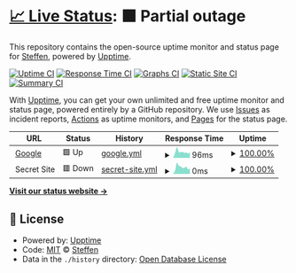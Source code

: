 # [📈 Live Status](https://smb.github.io/mon-ff): <!--live status--> **🟧 Partial outage**

This repository contains the open-source uptime monitor and status page for [Steffen](https://smb.github.io/mon-ff), powered by [Upptime](https://github.com/upptime/upptime).

[![Uptime CI](https://github.com/koj-co/upptime/workflows/Uptime%20CI/badge.svg)](https://github.com/koj-co/upptime/actions?query=workflow%3A%22Uptime+CI%22)
[![Response Time CI](https://github.com/koj-co/upptime/workflows/Response%20Time%20CI/badge.svg)](https://github.com/koj-co/upptime/actions?query=workflow%3A%22Response+Time+CI%22)
[![Graphs CI](https://github.com/koj-co/upptime/workflows/Graphs%20CI/badge.svg)](https://github.com/koj-co/upptime/actions?query=workflow%3A%22Graphs+CI%22)
[![Static Site CI](https://github.com/koj-co/upptime/workflows/Static%20Site%20CI/badge.svg)](https://github.com/koj-co/upptime/actions?query=workflow%3A%22Static+Site+CI%22)
[![Summary CI](https://github.com/koj-co/upptime/workflows/Summary%20CI/badge.svg)](https://github.com/koj-co/upptime/actions?query=workflow%3A%22Summary+CI%22)

With [Upptime](https://upptime.js.org), you can get your own unlimited and free uptime monitor and status page, powered entirely by a GitHub repository. We use [Issues](https://github.com/smb/mon-ff/issues) as incident reports, [Actions](https://github.com/smb/mon-ff/actions) as uptime monitors, and [Pages](https://smb.github.io/mon-ff) for the status page.

<!--start: status pages-->
<!-- This summary is generated by Upptime (https://github.com/upptime/upptime) -->
<!-- Do not edit this manually, your changes will be overwritten -->
<!-- prettier-ignore -->
| URL | Status | History | Response Time | Uptime |
| --- | ------ | ------- | ------------- | ------ |
| <img alt="" src="https://favicons.githubusercontent.com/www.google.com" height="13"> [Google](https://www.google.com) | 🟩 Up | [google.yml](https://github.com/smb/mon-ff/commits/master/history/google.yml) | <details><summary><img alt="Response time graph" src="./graphs/google/response-time-week.png" height="20"> 96ms</summary><br><a href="https://smb.github.io/mon-ff/history/google"><img alt="Response time 96" src="https://img.shields.io/endpoint?url=https%3A%2F%2Fraw.githubusercontent.com%2Fsmb%2Fmon-ff%2Fmaster%2Fapi%2Fgoogle%2Fresponse-time.json"></a><br><a href="https://smb.github.io/mon-ff/history/google"><img alt="24-hour response time 96" src="https://img.shields.io/endpoint?url=https%3A%2F%2Fraw.githubusercontent.com%2Fsmb%2Fmon-ff%2Fmaster%2Fapi%2Fgoogle%2Fresponse-time-day.json"></a><br><a href="https://smb.github.io/mon-ff/history/google"><img alt="7-day response time 96" src="https://img.shields.io/endpoint?url=https%3A%2F%2Fraw.githubusercontent.com%2Fsmb%2Fmon-ff%2Fmaster%2Fapi%2Fgoogle%2Fresponse-time-week.json"></a><br><a href="https://smb.github.io/mon-ff/history/google"><img alt="30-day response time 96" src="https://img.shields.io/endpoint?url=https%3A%2F%2Fraw.githubusercontent.com%2Fsmb%2Fmon-ff%2Fmaster%2Fapi%2Fgoogle%2Fresponse-time-month.json"></a><br><a href="https://smb.github.io/mon-ff/history/google"><img alt="1-year response time 96" src="https://img.shields.io/endpoint?url=https%3A%2F%2Fraw.githubusercontent.com%2Fsmb%2Fmon-ff%2Fmaster%2Fapi%2Fgoogle%2Fresponse-time-year.json"></a></details> | <details><summary><a href="https://smb.github.io/mon-ff/history/google">100.00%</a></summary><a href="https://smb.github.io/mon-ff/history/google"><img alt="All-time uptime 100.00%" src="https://img.shields.io/endpoint?url=https%3A%2F%2Fraw.githubusercontent.com%2Fsmb%2Fmon-ff%2Fmaster%2Fapi%2Fgoogle%2Fuptime.json"></a><br><a href="https://smb.github.io/mon-ff/history/google"><img alt="24-hour uptime 100.00%" src="https://img.shields.io/endpoint?url=https%3A%2F%2Fraw.githubusercontent.com%2Fsmb%2Fmon-ff%2Fmaster%2Fapi%2Fgoogle%2Fuptime-day.json"></a><br><a href="https://smb.github.io/mon-ff/history/google"><img alt="7-day uptime 100.00%" src="https://img.shields.io/endpoint?url=https%3A%2F%2Fraw.githubusercontent.com%2Fsmb%2Fmon-ff%2Fmaster%2Fapi%2Fgoogle%2Fuptime-week.json"></a><br><a href="https://smb.github.io/mon-ff/history/google"><img alt="30-day uptime 100.00%" src="https://img.shields.io/endpoint?url=https%3A%2F%2Fraw.githubusercontent.com%2Fsmb%2Fmon-ff%2Fmaster%2Fapi%2Fgoogle%2Fuptime-month.json"></a><br><a href="https://smb.github.io/mon-ff/history/google"><img alt="1-year uptime 100.00%" src="https://img.shields.io/endpoint?url=https%3A%2F%2Fraw.githubusercontent.com%2Fsmb%2Fmon-ff%2Fmaster%2Fapi%2Fgoogle%2Fuptime-year.json"></a></details>
| <img alt="" src="https://favicons.githubusercontent.com/null" height="13"> Secret Site | 🟥 Down | [secret-site.yml](https://github.com/smb/mon-ff/commits/master/history/secret-site.yml) | <details><summary><img alt="Response time graph" src="./graphs/secret-site/response-time-week.png" height="20"> 0ms</summary><br><a href="https://smb.github.io/mon-ff/history/secret-site"><img alt="Response time 0" src="https://img.shields.io/endpoint?url=https%3A%2F%2Fraw.githubusercontent.com%2Fsmb%2Fmon-ff%2Fmaster%2Fapi%2Fsecret-site%2Fresponse-time.json"></a><br><a href="https://smb.github.io/mon-ff/history/secret-site"><img alt="24-hour response time 0" src="https://img.shields.io/endpoint?url=https%3A%2F%2Fraw.githubusercontent.com%2Fsmb%2Fmon-ff%2Fmaster%2Fapi%2Fsecret-site%2Fresponse-time-day.json"></a><br><a href="https://smb.github.io/mon-ff/history/secret-site"><img alt="7-day response time 0" src="https://img.shields.io/endpoint?url=https%3A%2F%2Fraw.githubusercontent.com%2Fsmb%2Fmon-ff%2Fmaster%2Fapi%2Fsecret-site%2Fresponse-time-week.json"></a><br><a href="https://smb.github.io/mon-ff/history/secret-site"><img alt="30-day response time 0" src="https://img.shields.io/endpoint?url=https%3A%2F%2Fraw.githubusercontent.com%2Fsmb%2Fmon-ff%2Fmaster%2Fapi%2Fsecret-site%2Fresponse-time-month.json"></a><br><a href="https://smb.github.io/mon-ff/history/secret-site"><img alt="1-year response time 0" src="https://img.shields.io/endpoint?url=https%3A%2F%2Fraw.githubusercontent.com%2Fsmb%2Fmon-ff%2Fmaster%2Fapi%2Fsecret-site%2Fresponse-time-year.json"></a></details> | <details><summary><a href="https://smb.github.io/mon-ff/history/secret-site">100.00%</a></summary><a href="https://smb.github.io/mon-ff/history/secret-site"><img alt="All-time uptime 100.00%" src="https://img.shields.io/endpoint?url=https%3A%2F%2Fraw.githubusercontent.com%2Fsmb%2Fmon-ff%2Fmaster%2Fapi%2Fsecret-site%2Fuptime.json"></a><br><a href="https://smb.github.io/mon-ff/history/secret-site"><img alt="24-hour uptime 99.99%" src="https://img.shields.io/endpoint?url=https%3A%2F%2Fraw.githubusercontent.com%2Fsmb%2Fmon-ff%2Fmaster%2Fapi%2Fsecret-site%2Fuptime-day.json"></a><br><a href="https://smb.github.io/mon-ff/history/secret-site"><img alt="7-day uptime 100.00%" src="https://img.shields.io/endpoint?url=https%3A%2F%2Fraw.githubusercontent.com%2Fsmb%2Fmon-ff%2Fmaster%2Fapi%2Fsecret-site%2Fuptime-week.json"></a><br><a href="https://smb.github.io/mon-ff/history/secret-site"><img alt="30-day uptime 100.00%" src="https://img.shields.io/endpoint?url=https%3A%2F%2Fraw.githubusercontent.com%2Fsmb%2Fmon-ff%2Fmaster%2Fapi%2Fsecret-site%2Fuptime-month.json"></a><br><a href="https://smb.github.io/mon-ff/history/secret-site"><img alt="1-year uptime 100.00%" src="https://img.shields.io/endpoint?url=https%3A%2F%2Fraw.githubusercontent.com%2Fsmb%2Fmon-ff%2Fmaster%2Fapi%2Fsecret-site%2Fuptime-year.json"></a></details>

<!--end: status pages-->

[**Visit our status website →**](https://smb.github.io/mon-ff)

## 📄 License

- Powered by: [Upptime](https://github.com/upptime/upptime)
- Code: [MIT](./LICENSE) © [Steffen](https://smb.github.io/mon-ff)
- Data in the `./history` directory: [Open Database License](https://opendatacommons.org/licenses/odbl/1-0/)
